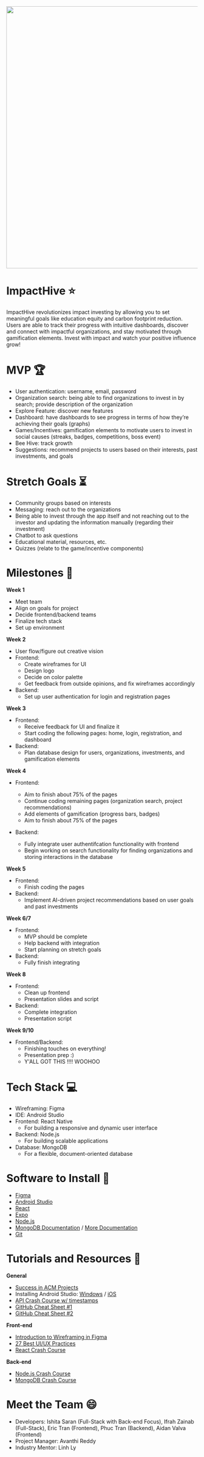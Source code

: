 <img src="https://ssir.org/images/blog/Lamy-Leijonhufvud-ODonohoe-next-decade-impact-invest-592x444.jpg" width="1224" height="688">

# ImpactHive ⭐

ImpactHive revolutionizes impact investing by allowing you to set meaningful goals like education equity and carbon footprint reduction. Users are able to track their progress with intuitive dashboards, discover and connect with impactful organizations, and stay motivated through gamification elements. Invest with impact and watch your positive influence grow!

# MVP 🏆

* User authentication: username, email, password
* Organization search: being able to find organizations to invest in by search; provide description of the organization
* Explore Feature: discover new features 
* Dashboard: have dashboards to see progress in terms of how they’re achieving their goals (graphs)
* Games/Incentives: gamification elements to motivate users to invest in social causes (streaks, badges, competitions, boss event)
* Bee Hive: track growth 
* Suggestions: recommend projects to users based on their interests, past investments, and goals

# Stretch Goals ⏳

* Community groups based on interests
* Messaging: reach out to the organizations
* Being able to invest through the app itself and not reaching out to the investor and updating the information manually (regarding their investment)
* Chatbot to ask questions 
* Educational material, resources, etc.
* Quizzes (relate to the game/incentive components) 

# Milestones 🚀

**Week 1** 
* Meet team
* Align on goals for project
* Decide frontend/backend teams
* Finalize tech stack
* Set up environment

**Week 2** 
* User flow/figure out creative vision
* Frontend:
    * Create wireframes for UI
    * Design logo
    * Decide on color palette 
    * Get feedback from outside opinions, and fix wireframes accordingly
* Backend:
    * Set up user authentication for login and registration pages

**Week 3**
* Frontend:
    * Receive feedback for UI and finalize it
    * Start coding the following pages: home, login, registration, and dashboard
* Backend:
    * Plan database design for users, organizations, investments, and gamification elements

**Week 4**
* Frontend:
    * Aim to finish about 75% of the pages
    * Continue coding remaining pages (organization search, project recommendations)
    * Add elements of gamification (progress bars, badges)
    * Aim to finish about 75% of the pages

* Backend:
    * Fully integrate user authentifcation functionality with frontend
    * Begin working on search functionality for finding organizations and storing interactions in the database

**Week 5**
* Frontend:
    * Finish coding the pages
* Backend:
    * Implement AI-driven project recommendations based on user goals and past investments

**Week 6/7**
* Frontend:
    * MVP should be complete
    * Help backend with integration
    * Start planning on stretch goals
* Backend:
    * Fully finish integrating
  
**Week 8**
* Frontend:
    * Clean up frontend
    * Presentation slides and script
* Backend:
    * Complete integration
    * Presentation script

**Week 9/10**
* Frontend/Backend:
    * Finishing touches on everything!
    * Presentation prep :)
    * Y'ALL GOT THIS !!!! WOOHOO

# Tech Stack 💻

* Wireframing: Figma
* IDE: Android Studio
* Frontend: React Native
  * For building a responsive and dynamic user interface
* Backend: Node.js
  * For building scalable applications
* Database: MongoDB
  * For a flexible, document-oriented database 

# Software to Install 📱

  - [Figma](https://www.figma.com/downloads/)
  - [Android Studio](https://developer.android.com/studio/install)
  - [React](https://reactnative.dev/)
  - [Expo](https://expo.dev/)
  - [Node.js](https://nodejs.org/en)
  - [MongoDB Documentation](https://www.mongodb.com/docs/) / [More Documentation](https://nodejs.org/en/download/)
  - [Git](https://git-scm.com/downloads)

# Tutorials and Resources 🔎 

  **General**
  - [Success in ACM Projects](https://docs.google.com/document/d/18Zi3DrKG5e6g5Bojr8iqxIu6VIGl86YBSFlsnJnlM88/edit#heading=h.ky82xv3vtbpi)
  - Installing Android Studio: [Windows](https://www.youtube.com/watch?v=0zx_eFyHRU0) / [iOS](https://www.youtube.com/watch?v=ri90tcQL-Aw)
  - [API Crash Course w/ timestamps](https://www.youtube.com/watch?v=GZvSYJDk-us)
  - [GitHub Cheat Sheet #1](https://education.github.com/git-cheat-sheet-education.pdf)
  - [GitHub Cheat Sheet #2](https://drive.google.com/file/d/1OddwoSvNJ3dQuEBw3RERieMXmOicif9_/view)
  
  **Front-end**
  - [Introduction to Wireframing in Figma](https://www.youtube.com/watch?v=6t_dYhXyYjI)
  - [27 Best UI/UX Practices](https://729solutions.com/ux-ui-best-practices/)
  - [React Crash Course](https://www.youtube.com/watch?v=LDB4uaJ87e0)
  
  **Back-end**
  - [Node.js Crash Course](https://www.youtube.com/watch?v=32M1al-Y6Ag)
  - [MongoDB Crash Course](https://www.youtube.com/watch?v=ofme2o29ngU)

 # Meet the Team 😄
  * Developers: Ishita Saran (Full-Stack with Back-end Focus), Ifrah Zainab (Full-Stack), Eric Tran (Frontend), Phuc Tran (Backend), Aidan Valva (Frontend)
  * Project Manager: Avanthi Reddy
  * Industry Mentor: Linh Ly

